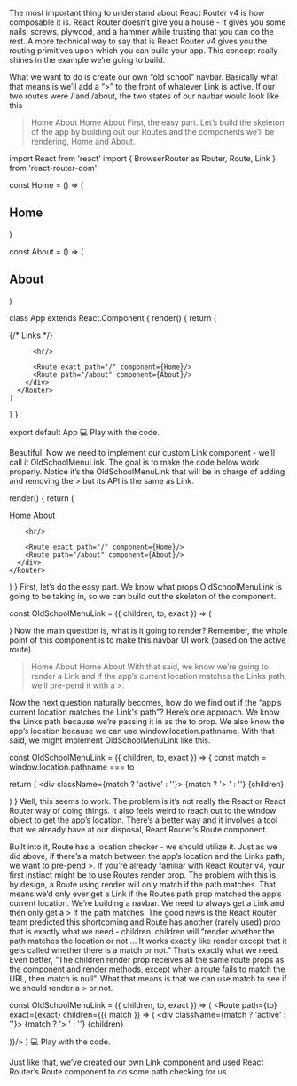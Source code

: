 The most important thing to understand about React Router v4 is how composable it is. React Router doesn’t give you a house - it gives you some nails, screws, plywood, and a hammer while trusting that you can do the rest. A more technical way to say that is React Router v4 gives you the routing primitives upon which you can build your app. This concept really shines in the example we’re going to build.

What we want to do is create our own “old school” navbar. Basically what that means is we’ll add a “>” to the front of whatever Link is active. If our two routes were / and /about, the two states of our navbar would look like this

> Home
About
Home
> About
First, the easy part. Let’s build the skeleton of the app by building out our Routes and the components we’ll be rendering, Home and About.

import React from 'react'
import {
  BrowserRouter as Router,
  Route,
  Link
} from 'react-router-dom'

const Home = () => (
  <div>
    <h2>Home</h2>
  </div>
)

const About = () => (
  <div>
    <h2>About</h2>
  </div>
)

class App extends React.Component {
  render() {
    return (
      <Router>
        <div>
          {/* Links */}

          <hr/>

          <Route exact path="/" component={Home}/>
          <Route path="/about" component={About}/>
        </div>
      </Router>
    )
  }
}

export default App
💻 Play with the code.

Beautiful. Now we need to implement our custom Link component - we’ll call it OldSchoolMenuLink. The goal is to make the code below work properly. Notice it’s the OldSchoolMenuLink that will be in charge of adding and removing the > but its API is the same as Link.

render() {
  return (
    <Router>
      <div>
        <OldSchoolMenuLink exact={true} to="/">
          Home
        </OldSchoolMenuLink>
        <OldSchoolMenuLink to="/about">
          About
        </OldSchoolMenuLink>

        <hr/>

        <Route exact path="/" component={Home}/>
        <Route path="/about" component={About}/>
      </div>
    </Router>
  )
}
First, let’s do the easy part. We know what props OldSchoolMenuLink is going to be taking in, so we can build out the skeleton of the component.

const OldSchoolMenuLink = ({ children, to, exact }) => (

)
Now the main question is, what is it going to render? Remember, the whole point of this component is to make this navbar UI work (based on the active route)

> Home
About
Home
> About
With that said, we know we’re going to render a Link and if the app’s current location matches the Links path, we’ll pre-pend it with a >.

Now the next question naturally becomes, how do we find out if the “app’s current location matches the Link's path”? Here’s one approach. We know the Links path because we’re passing it in as the to prop. We also know the app’s location because we can use window.location.pathname. With that said, we might implement OldSchoolMenuLink like this.

const OldSchoolMenuLink = ({ children, to, exact }) => {
  const match = window.location.pathname === to

  return (
    <div className={match ? 'active' : ''}>
      {match ? '> ' : ''}
      <Link to={to}>
        {children}
      </Link>
    </div>
  )
}
Well, this seems to work. The problem is it’s not really the React or React Router way of doing things. It also feels weird to reach out to the window object to get the app’s location. There’s a better way and it involves a tool that we already have at our disposal, React Router’s Route component.

Built into it, Route has a location checker - we should utilize it. Just as we did above, if there’s a match between the app’s location and the Links path, we want to pre-pend >. If you’re already familiar with React Router v4, your first instinct might be to use Routes render prop. The problem with this is, by design, a Route using render will only match if the path matches. That means we’d only ever get a Link if the Routes path prop matched the app’s current location. We’re building a navbar. We need to always get a Link and then only get a > if the path matches. The good news is the React Router team predicted this shortcoming and Route has another (rarely used) prop that is exactly what we need - children. children will “render whether the path matches the location or not … It works exactly like render except that it gets called whether there is a match or not.” That’s exactly what we need. Even better, “The children render prop receives all the same route props as the component and render methods, except when a route fails to match the URL, then match is null”. What that means is that we can use match to see if we should render a > or not.

const OldSchoolMenuLink = ({ children, to, exact }) => (
  <Route path={to} exact={exact} children={({ match }) => (
    <div className={match ? 'active' : ''}>
      {match ? '> ' : ''}
      <Link to={to}>
        {children}
      </Link>
    </div>
  )}/>
)
💻 Play with the code.

Just like that, we’ve created our own Link component and used React Router’s Route component to do some path checking for us.